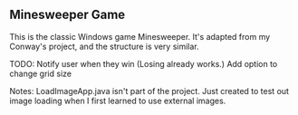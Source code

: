 Minesweeper Game
------------------

This is the classic Windows game Minesweeper.
It's adapted from my Conway's project, and the structure is very similar. 

TODO:
Notify user when they win (Losing already works.)
Add option to change grid size

Notes:
LoadImageApp.java isn't part of the project. Just created to test out image loading when I first learned to use external images. 
